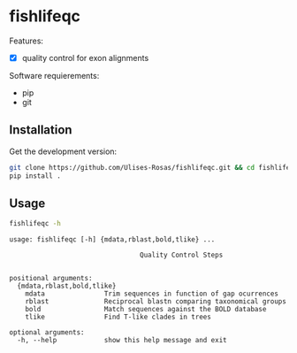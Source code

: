 # fishlifeqc

Features:

- [x] quality control for exon alignments

Software requierements:

* pip
* git

## Installation

Get the development version:

```Bash
git clone https://github.com/Ulises-Rosas/fishlifeqc.git && cd fishlifeqc
pip install .
```

## Usage

```Bash
fishlifeqc -h
```

```
usage: fishlifeqc [-h] {mdata,rblast,bold,tlike} ...

                                 Quality Control Steps
                                      

positional arguments:
  {mdata,rblast,bold,tlike}
    mdata               Trim sequences in function of gap ocurrences
    rblast              Reciprocal blastn comparing taxonomical groups
    bold                Match sequences against the BOLD database
    tlike               Find T-like clades in trees

optional arguments:
  -h, --help            show this help message and exit

```
